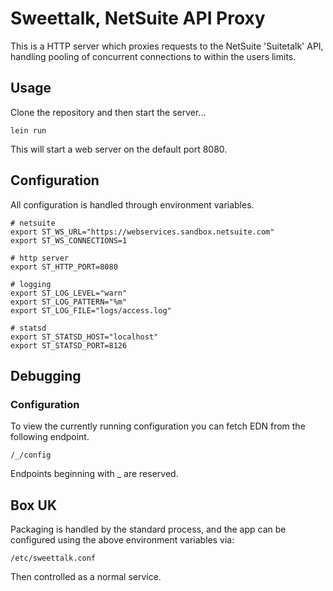 
# Sweettalk, NetSuite API Proxy

This is a HTTP server which proxies requests to the NetSuite 'Suitetalk' API,
handling pooling of concurrent connections to within the users limits.

## Usage

Clone the repository and then start the server...

```
lein run
```

This will start a web server on the default port 8080.

## Configuration

All configuration is handled through environment variables.

```
# netsuite
export ST_WS_URL="https://webservices.sandbox.netsuite.com"
export ST_WS_CONNECTIONS=1

# http server
export ST_HTTP_PORT=8080

# logging
export ST_LOG_LEVEL="warn"
export ST_LOG_PATTERN="%m"
export ST_LOG_FILE="logs/access.log"

# statsd
export ST_STATSD_HOST="localhost"
export ST_STATSD_PORT=8126
```

## Debugging

### Configuration

To view the currently running configuration you can fetch EDN from the following
endpoint.

```
/_/config
```

Endpoints beginning with _ are reserved.

## Box UK

Packaging is handled by the standard process, and the app can be configured using the
above environment variables via:

```
/etc/sweettalk.conf
```

Then controlled as a normal service.


